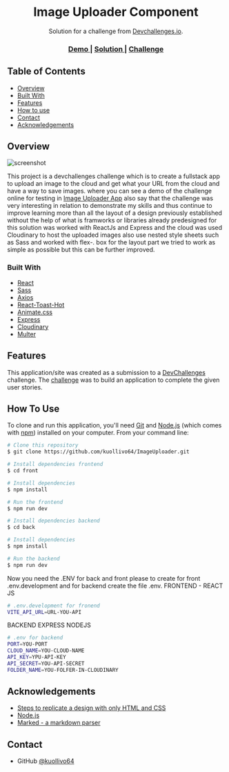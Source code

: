 <!-- Please update value in the {}  -->

<h1 align="center">Image Uploader Component</h1>

<div align="center">
   Solution for a challenge from  <a href="http://devchallenges.io" target="_blank">Devchallenges.io</a>.
</div>

<div align="center">
  <h3>
    <a href="https://image-uploader-client-green.vercel.app/">
      Demo
    </a>
    <span> | </span>
    <a href="https://github.com/kuollivo64/ImageUploader">
      Solution
    </a>
    <span> | </span>
    <a href="https://devchallenges.io/challenges/O2iGT9yBd6xZBrOcVirx">
      Challenge
    </a>
  </h3>
</div>

<!-- TABLE OF CONTENTS -->

## Table of Contents

- [Overview](#overview)
- [Built With](#built-with)
- [Features](#features)
- [How to use](#how-to-use)
- [Contact](#contact)
- [Acknowledgements](#acknowledgements)

<!-- OVERVIEW -->

## Overview
![screenshot](http://res.cloudinary.com/createout/image/upload/v1689390431/express_image_uploader/zxr8utevfepnp186jq9m.png)

This project is a devchallenges challenge which is to create a fullstack app to upload an image to the cloud and get what your URL from the cloud and have a way to save images. where you can see a demo of the challenge online for testing in [Image Uploader App](https://image-uploader-client-green.vercel.app/) also say that the challenge was very interesting in relation to demonstrate my skills and thus continue to improve learning more than all the layout of a design previously established without the help of what is framworks or libraries already predesigned for this solution was worked with ReactJs and Express and the cloud was used Cloudinary to host the uploaded images also use nested style sheets such as Sass and worked with flex-. box for the layout part we tried to work as simple as possible but this can be further improved. 

### Built With

<!-- This section should list any major frameworks that you built your project using. Here are a few examples.-->

- [React](https://reactjs.org/)
- [Sass](https://www.npmjs.com/package/sass/)
- [Axios](https://axios-http.com/docs/intro)
- [React-Toast-Hot](https://react-hot-toast.com/)
- [Animate.css](https://animate.style/)
- [Express](https://expressjs.com/)
- [Cloudinary](https://cloudinary.com/)
- [Multer](https://expressjs.com/en/resources/middleware/multer.html/)

## Features

<!-- List the features of your application or follow the template. Don't share the figma file here :) -->

This application/site was created as a submission to a [DevChallenges](https://devchallenges.io/challenges) challenge. The [challenge](https://devchallenges.io/challenges/O2iGT9yBd6xZBrOcVirx) was to build an application to complete the given user stories.

## How To Use

<!-- Example: -->

To clone and run this application, you'll need [Git](https://git-scm.com) and [Node.js](https://nodejs.org/en/download/) (which comes with [npm](http://npmjs.com)) installed on your computer. From your command line:

```bash
# Clone this repository
$ git clone https://github.com/kuollivo64/ImageUploader.git

# Install dependencies frontend
$ cd front

# Install dependencies
$ npm install

# Run the frontend
$ npm run dev

# Install dependencies backend
$ cd back

# Install dependencies
$ npm install

# Run the backend
$ npm run dev
```
Now you need the .ENV for back and front please to create for front .env.development and for backend create the file .env.
FRONTEND - REACT JS
```bash
# .env.development for fronend
VITE_API_URL=URL-YOU-API
```
BACKEND EXPRESS NODEJS 
```bash
# .env for backend
PORT=YOU-PORT
CLOUD_NAME=YOU-CLOUD-NAME
API_KEY=YPU-API-KEY
API_SECRET=YOU-API-SECRET
FOLDER_NAME=YOU-FOLFER-IN-CLOUDINARY
```

## Acknowledgements

<!-- This section should list any articles or add-ons/plugins that helps you to complete the project. This is optional but it will help you in the future. For example -->

- [Steps to replicate a design with only HTML and CSS](https://devchallenges-blogs.web.app/how-to-replicate-design/)
- [Node.js](https://nodejs.org/)
- [Marked - a markdown parser](https://github.com/chjj/marked)

## Contact

- GitHub [@kuollivo64](https://github.com/kuollivo64/)
